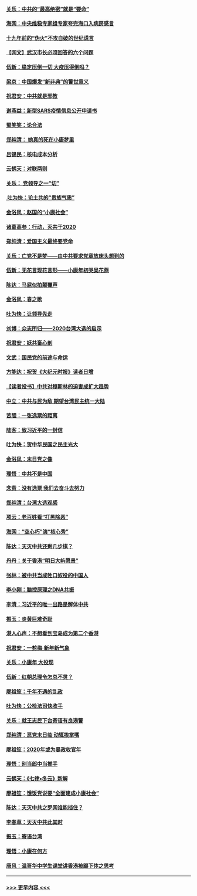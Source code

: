 #### [关乐：中共的“最高绝密”就是“要命”](../pages/nsc993/n11816946.md?t=01250722) 
#### [海网：中央维稳专家组专家夸完海口入病房感言](../pages/nsc993/n11815138.md?t=01250722) 
#### [十九年前的“伪火”不攻自破的世纪谎言](../pages/nsc993/n11813238.md?t=01250722) 
#### [【网文】武汉市长必须回答的六个问题](../pages/nsc993/n11813848.md?t=01250722) 
#### [伍新：稳定压倒一切 大疫压得倒吗？](../pages/nsc993/n11812634.md?t=01250722) 
#### [梁京：中国爆发“新非典”的警世意义](../pages/nsc993/n11812554.md?t=01250722) 
#### [祝君安：中共就是邪教](../pages/nsc993/n11812431.md?t=01250722) 
#### [谢燕益：新型SARS疫情信息公开申请书](../pages/nsc993/n11808840.md?t=01250722) 
#### [蜀笑笑：论合法](../pages/nsc993/n11808064.md?t=01250722) 
#### [郑纯清： 她真的死在小康梦里](../pages/nsc993/n11806623.md?t=01250722) 
#### [吕锡民：核电成本分析](../pages/nsc993/n11806284.md?t=01250722) 
#### [云鹤天：对联两则](../pages/nsc993/n11805957.md?t=01250722) 
#### [关乐： 党领导之一“切”](../pages/nsc993/n11804505.md?t=01250722) 
#### [ 吐为快：论土共的“贵族气质”](../pages/nsc993/n11804490.md?t=01250722) 
#### [金浴凤：赵国的“小康社会”](../pages/nsc993/n11804452.md?t=01250722) 
#### [诸葛高参：行动，灭共于2020](../pages/nsc993/n11804120.md?t=01250722) 
#### [郑纯清：爱国主义最终要党命](../pages/nsc993/n11802197.md?t=01250722) 
#### [关乐：亡党不是梦——由中共要求党章放床头想到的](../pages/nsc993/n11802156.md?t=01250722) 
#### [伍新：无花言现花言形——小康年初哭吴花燕](../pages/nsc993/n11800044.md?t=01250722) 
#### [陈达：马屁似拍颠覆声](../pages/nsc993/n11800010.md?t=01250722) 
#### [金浴凤：春之歌](../pages/nsc993/n11797687.md?t=01250722) 
#### [吐为快：让领导先走](../pages/nsc993/n11797512.md?t=01250722) 
#### [刘博：众志所归——2020台湾大选的启示](../pages/nsc993/n11796878.md?t=01250722) 
#### [祝君安：妖共畜心剖](../pages/nsc993/n11794273.md?t=01250722) 
#### [文武：国民党的前途与命运](../pages/nsc993/n11794198.md?t=01250722) 
#### [方能达：祝贺《大纪元时报》读者日增](../pages/nsc993/n11793807.md?t=01250722) 
#### [【读者投书】中共对穆斯林的迫害成扩大趋势](../pages/nsc993/n11791371.md?t=01250722) 
#### [中立：中共与民为敌 期望台湾民主统一大陆](../pages/nsc993/n11790392.md?t=01250722) 
#### [苦胆：一张选票的距离](../pages/nsc993/n11788914.md?t=01250722) 
#### [陆客：致习近平的一封信](../pages/nsc993/n11788867.md?t=01250722) 
#### [吐为快：贺中华民国之民主光大](../pages/nsc993/n11788618.md?t=01250722) 
#### [金浴凤：末日党之像](../pages/nsc993/n11787475.md?t=01250722) 
#### [理悟：中共不是中国](../pages/nsc993/n11787463.md?t=01250722) 
#### [念贲：没有选票  我们去奋斗去努力](../pages/nsc993/n11787398.md?t=01250722) 
#### [郑纯清：台湾大选观感](../pages/nsc993/n11786210.md?t=01250722) 
#### [项云：老百姓看“打黑除恶”](../pages/nsc993/n11785398.md?t=01250722) 
#### [海网：“空心朽”演“核心秀”](../pages/nsc993/n11783874.md?t=01250722) 
#### [陈达：天灭中共还剩几步棋？](../pages/nsc993/n11783719.md?t=01250722) 
#### [丹丹：关于香港“明日大屿愿景”](../pages/nsc993/n11783273.md?t=01250722) 
#### [张林：被中共当成牲口奴役的中国人](../pages/nsc993/n11782397.md?t=01250722) 
#### [李小刚：脑控原理之DNA共振](../pages/nsc993/n11780962.md?t=01250722) 
#### [李清：习近平的唯一出路是解体中共](../pages/nsc993/n11780866.md?t=01250722) 
#### [振玉：炎黄巨难奇耻](../pages/nsc993/n11779632.md?t=01250722) 
#### [港人心声：不想看到宝岛成为第二个香港](../pages/nsc993/n11778817.md?t=01250722) 
#### [祝君安：一剪梅‧新年新气象](../pages/nsc993/n11776340.md?t=01250722) 
#### [关乐：小康年 大役现](../pages/nsc993/n11774213.md?t=01250722) 
#### [伍新：红朝总理令怎总不灵？](../pages/nsc993/n11770813.md?t=01250722) 
#### [廖祖笙：千年不遇的乱政](../pages/nsc993/n11770373.md?t=01250722) 
#### [吐为快：公检法司快收手](../pages/nsc993/n11770359.md?t=01250722) 
#### [关乐：就王志民下台寄语有良港警](../pages/nsc993/n11769903.md?t=01250722) 
#### [郑纯清：恶党末日临 动辄挨掌嘴](../pages/nsc993/n11769356.md?t=01250722) 
#### [廖祖笙：2020年或为暴政收官年](../pages/nsc993/n11768216.md?t=01250722) 
#### [理悟：别当郎中当推手](../pages/nsc993/n11768243.md?t=01250722) 
#### [云鹤天：《七律▪冬云》新解](../pages/nsc993/n11768204.md?t=01250722) 
#### [廖祖笙：饿饭党说要“全面建成小康社会”](../pages/nsc993/n11767482.md?t=01250722) 
#### [陈达：天灭中共之罗网谁能挡住？](../pages/nsc993/n11767465.md?t=01250722) 
#### [李春草：天灭中共此其时](../pages/nsc993/n11767452.md?t=01250722) 
#### [振玉：寄语台湾](../pages/nsc993/n11767432.md?t=01250722) 
#### [理悟：小康在何方](../pages/nsc993/n11767394.md?t=01250722) 
#### [唐风：温哥华中学生课堂讲香港被踢下体之思考](../pages/nsc993/n11766848.md?t=01250722) 

----
#### [ >>> 更早内容 <<< ](../indexes/nsc993-earlier.md)
